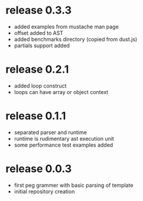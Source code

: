 # release 0.3.3
 * added examples from mustache man page
 * offset added to AST
 * added benchmarks directory (copied from dust.js)
 * partials support added
# release 0.2.1
 * added loop construct
 * loops can have array or object context
# release 0.1.1
 * separated parser and runtime
 * runtime is rudimentary ast execution unit
 * some performance test examples added
# release 0.0.3
 * first peg grammer with basic parsing of template
 * initial repository creation
